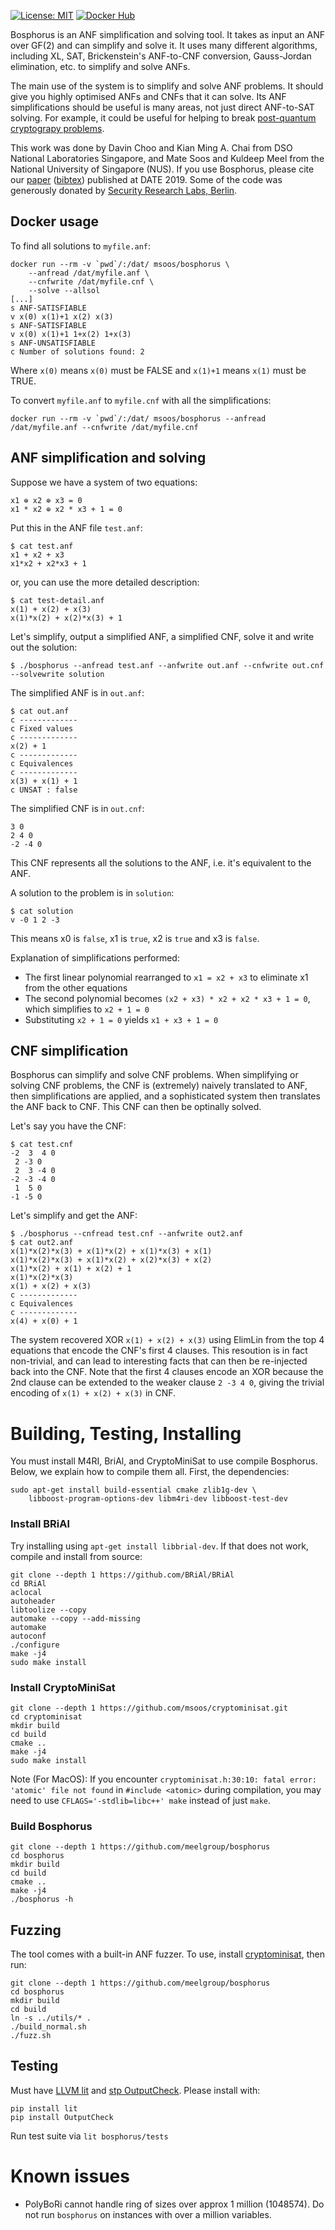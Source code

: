 [![License: MIT](https://img.shields.io/badge/License-MIT-yellow.svg)](https://opensource.org/licenses/MIT)
[![Docker Hub](https://img.shields.io/badge/docker-latest-blue.svg)](https://hub.docker.com/r/msoos/bosphorus/)


Bosphorus is an ANF simplification and solving tool. It takes as input an ANF over GF(2) and can simplify and solve it. It uses many different algorithms, including XL, SAT, Brickenstein's ANF-to-CNF conversion, Gauss-Jordan elimination, etc. to simplify and solve ANFs.

The main use of the system is to simplify and solve ANF problems. It should give you highly optimised ANFs and CNFs that it can solve. Its ANF simplifications should be useful is many areas, not just direct ANF-to-SAT solving. For example, it could be useful for helping to break [post-quantum cryptograpy problems](https://csrc.nist.gov/projects/post-quantum-cryptography).

This work was done by Davin Choo and Kian Ming A. Chai from DSO National Laboratories Singapore, and Mate Soos and Kuldeep Meel from the National University of Singapore (NUS). If you use Bosphorus, please cite our [paper](https://www.comp.nus.edu.sg/~meel/Papers/date-cscm19.pdf) ([bibtex](https://www.comp.nus.edu.sg/~meel/bib/CSCM19.bib)) published at DATE 2019. Some of the code was generously donated by [Security Research Labs, Berlin](https://srlabs.de/).


## Docker usage

To find all solutions to `myfile.anf`:

```
docker run --rm -v `pwd`/:/dat/ msoos/bosphorus \
    --anfread /dat/myfile.anf \
    --cnfwrite /dat/myfile.cnf \
    --solve --allsol
[...]
s ANF-SATISFIABLE
v x(0) x(1)+1 x(2) x(3)
s ANF-SATISFIABLE
v x(0) x(1)+1 1+x(2) 1+x(3)
s ANF-UNSATISFIABLE
c Number of solutions found: 2
```

Where `x(0)` means `x(0)` must be FALSE and `x(1)+1` means `x(1)` must be TRUE.

To convert `myfile.anf` to `myfile.cnf` with all the simplifications:

```
docker run --rm -v `pwd`/:/dat/ msoos/bosphorus --anfread /dat/myfile.anf --cnfwrite /dat/myfile.cnf
```

## ANF simplification and solving
Suppose we have a system of two equations:
```
x1 ⊕ x2 ⊕ x3 = 0
x1 * x2 ⊕ x2 * x3 + 1 = 0
```

Put this in the ANF file `test.anf`:
```
$ cat test.anf
x1 + x2 + x3
x1*x2 + x2*x3 + 1
```
or, you can use the more detailed description:
```
$ cat test-detail.anf
x(1) + x(2) + x(3)
x(1)*x(2) + x(2)*x(3) + 1
```

Let's simplify, output a simplified ANF, a simplified CNF, solve it and write out the solution:
```
$ ./bosphorus --anfread test.anf --anfwrite out.anf --cnfwrite out.cnf --solvewrite solution
```

The simplified ANF is in `out.anf`:
```
$ cat out.anf
c -------------
c Fixed values
c -------------
x(2) + 1
c -------------
c Equivalences
c -------------
x(3) + x(1) + 1
c UNSAT : false
```

The simplified CNF is in `out.cnf`:
```
3 0
2 4 0
-2 -4 0
```
This CNF represents all the solutions to the ANF, i.e. it's equivalent to the ANF.


A solution to the problem is in `solution`:
```
$ cat solution
v -0 1 2 -3
```
This means x0 is `false`, x1 is `true`, x2 is `true` and x3 is `false`.


Explanation of simplifications performed:
* The first linear polynomial rearranged to `x1 = x2 + x3` to eliminate x1 from the other equations
* The second polynomial becomes `(x2 + x3) * x2 + x2 * x3 + 1 = 0`, which simplifies to `x2 + 1 = 0`
* Substituting `x2 + 1 = 0` yields `x1 + x3 + 1 = 0`

## CNF simplification
Bosphorus can simplify and solve CNF problems. When simplifying or solving CNF problems, the CNF is (extremely) naively translated to ANF, then simplifications are applied, and a sophisticated system then translates the ANF back to CNF. This CNF can then be optinally solved.

Let's say you have the CNF:

```
$ cat test.cnf
-2  3  4 0
 2 -3 0
 2  3 -4 0
-2 -3 -4 0
 1  5 0
-1 -5 0
```

Let's simplify and get the ANF:
```
$ ./bosphorus --cnfread test.cnf --anfwrite out2.anf
$ cat out2.anf
x(1)*x(2)*x(3) + x(1)*x(2) + x(1)*x(3) + x(1)
x(1)*x(2)*x(3) + x(1)*x(2) + x(2)*x(3) + x(2)
x(1)*x(2) + x(1) + x(2) + 1
x(1)*x(2)*x(3)
x(1) + x(2) + x(3)
c -------------
c Equivalences
c -------------
x(4) + x(0) + 1

```

The system recovered XOR `x(1) + x(2) + x(3)` using ElimLin from the top 4 equations that encode the CNF's first 4 clauses. This resoution is in fact non-trivial, and can lead to interesting facts that can then be re-injected back into the CNF. Note that the first 4 clauses encode an XOR because the 2nd clause can be extended to the weaker clause `2 -3 4 0`, giving the trivial encoding of `x(1) + x(2) + x(3)` in CNF.

# Building, Testing, Installing
You must install M4RI, BriAl, and CryptoMiniSat to use compile Bosphorus. Below, we explain how to compile them all. First, the dependencies:

```
sudo apt-get install build-essential cmake zlib1g-dev \
    libboost-program-options-dev libm4ri-dev libboost-test-dev
```

### Install BRiAl
Try installing using `apt-get install libbrial-dev`. If that does not work, compile and install from source:
```
git clone --depth 1 https://github.com/BRiAl/BRiAl
cd BRiAl
aclocal
autoheader
libtoolize --copy
automake --copy --add-missing
automake
autoconf
./configure
make -j4
sudo make install
```

### Install CryptoMiniSat
```
git clone --depth 1 https://github.com/msoos/cryptominisat.git
cd cryptominisat
mkdir build
cd build
cmake ..
make -j4
sudo make install
```
Note (For MacOS): If you encounter `cryptominisat.h:30:10: fatal error: 'atomic' file not found` in `#include <atomic>` during compilation, you may need to use `CFLAGS='-stdlib=libc++' make` instead of just `make`.

### Build Bosphorus
```
git clone --depth 1 https://github.com/meelgroup/bosphorus
cd bosphorus
mkdir build
cd build
cmake ..
make -j4
./bosphorus -h
```

## Fuzzing
The tool comes with a built-in ANF fuzzer. To use, install [cryptominisat](https://github.com/msoos/cryptominisat), then run:

```
git clone --depth 1 https://github.com/meelgroup/bosphorus
cd bosphorus
mkdir build
cd build
ln -s ../utils/* .
./build_normal.sh
./fuzz.sh
```

## Testing
Must have [LLVM lit](https://github.com/llvm-mirror/llvm/tree/master/utils/lit) and [stp OutputCheck](https://github.com/stp/OutputCheck). Please install with:
```
pip install lit
pip install OutputCheck
```
Run test suite via `lit bosphorus/tests`

# Known issues
- PolyBoRi cannot handle ring of sizes over approx 1 million (1048574). Do not run `bosphorus` on instances with over a million variables.
